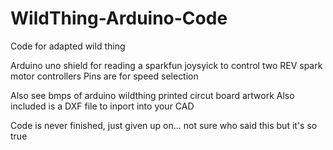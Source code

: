 # WildThing-Arduino-Code
Code for adapted wild thing

Arduino uno shield for reading a sparkfun joysyick to control two REV spark motor controllers
Pins are for speed selection

Also see bmps of arduino wildthing printed circut board artwork 
Also included is a DXF file to inport into your CAD


Code is never finished, just given up on... not sure who said this but it's so true
